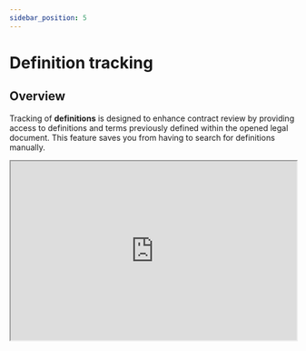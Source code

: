 ```yaml
---
sidebar_position: 5
---
```


# Definition tracking

## Overview

Tracking of **definitions** is designed to enhance contract review by providing access
to definitions and terms previously defined within the opened legal document. This
feature saves you from having to search for definitions manually.

<iframe
  width="100%"
  height="315"
  src="https://youtube.com/embed/5TQV3Om7Ir0"
  title="YouTube video player"
  allow="accelerometer; autoplay; clipboard-write; encrypted-media; gyroscope; picture-in-picture"
  allowFullScreen
/>

## Features

- **Quick Access:** Selecting a term opens a dedicated card in the sidebar with its
  definition. From wherever you are in the document, you can quickly access the definition
  location by clicking on the "split window" icon (see video below).

- **Nested Term Tracking**: Terms within a definition that are also defined in the
  contract are tracked as well and further accessible from each definition card.

- **Alerts**: We check for consistency of defined terms and alert you on defined terms
  that are not subsequently used, duplicate definitions, or inconsistent use of the term
  throughout the document (such as defining a word with capital letter to then refer to it
  in lowercase). All individual alerts can be dismissed.

- **Compare**: For selected jurisdictions, we provide a feature to compare the definition
  with the legal thesaurus (such as Czech LegalVOC) to ensure the correct use of legal
  terms.

## Accessing definitions

1. Open the document in MS Word and turn the plugin on by clicking on a corresponding
   icon in the upper row. Defined terms will be automatically recognized and displayed
   in the "cards" tab.

2. To view a term's definition, perform one of the following:

- Select a term in the text to trigger the sidebar; or
- Navigate through the sidebar to select a term from a list of "cards" with defined
  terms; you can also use the search bar to find a specific term.

## Viewing definition

Once a term is selected, the plugin will display its definition within the sidebar. If
the term contains nested definitions, they will be highlighted within the same card, and
you can access them by clicking on the nested term.

To access all mentions of a given term within the contract, click on the "Occurrences"
tab inside the card.

:::tip Declensions
The plugin supports declensions of defined terms. For example, if the term "Contract" is
defined, the plugin will also recognize "Contracts" as an occurrence of the defined
term.
:::
